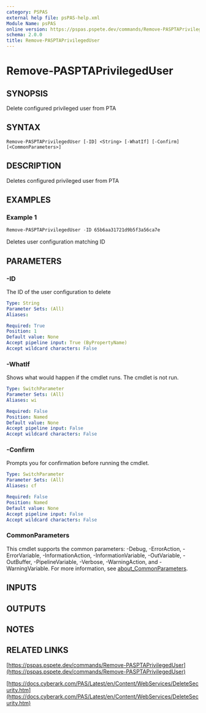 ```yaml
---
category: PSPAS
external help file: psPAS-help.xml
Module Name: psPAS
online version: https://pspas.pspete.dev/commands/Remove-PASPTAPrivilegedUser
schema: 2.0.0
title: Remove-PASPTAPrivilegedUser
---
```


# Remove-PASPTAPrivilegedUser

## SYNOPSIS
Delete configured privileged user from PTA

## SYNTAX

```
Remove-PASPTAPrivilegedUser [-ID] <String> [-WhatIf] [-Confirm] [<CommonParameters>]
```

## DESCRIPTION
Deletes configured privileged user from PTA

## EXAMPLES

### Example 1
```powershell
Remove-PASPTAPrivilegedUser -ID 65b6aa31721d9b5f3a56ca7e
```

Deletes user configuration matching ID

## PARAMETERS

### -ID
The ID of the user configuration to delete

```yaml
Type: String
Parameter Sets: (All)
Aliases:

Required: True
Position: 1
Default value: None
Accept pipeline input: True (ByPropertyName)
Accept wildcard characters: False
```

### -WhatIf
Shows what would happen if the cmdlet runs.
The cmdlet is not run.

```yaml
Type: SwitchParameter
Parameter Sets: (All)
Aliases: wi

Required: False
Position: Named
Default value: None
Accept pipeline input: False
Accept wildcard characters: False
```

### -Confirm
Prompts you for confirmation before running the cmdlet.

```yaml
Type: SwitchParameter
Parameter Sets: (All)
Aliases: cf

Required: False
Position: Named
Default value: None
Accept pipeline input: False
Accept wildcard characters: False
```

### CommonParameters
This cmdlet supports the common parameters: -Debug, -ErrorAction, -ErrorVariable, -InformationAction, -InformationVariable, -OutVariable, -OutBuffer, -PipelineVariable, -Verbose, -WarningAction, and -WarningVariable. For more information, see [about_CommonParameters](http://go.microsoft.com/fwlink/?LinkID=113216).

## INPUTS

## OUTPUTS

## NOTES

## RELATED LINKS

[https://pspas.pspete.dev/commands/Remove-PASPTAPrivilegedUser](https://pspas.pspete.dev/commands/Remove-PASPTAPrivilegedUser)

[https://docs.cyberark.com/PAS/Latest/en/Content/WebServices/DeleteSecurity.htm](https://docs.cyberark.com/PAS/Latest/en/Content/WebServices/DeleteSecurity.htm)
